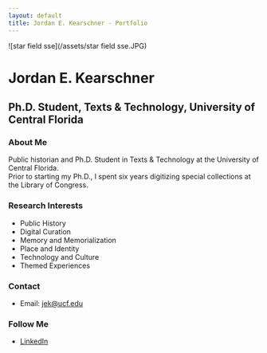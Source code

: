 ```yaml
---
layout: default
title: Jordan E. Kearschner - Portfolio
---
```


![star field sse](/assets/star field sse.JPG)

# Jordan E. Kearschner
## Ph.D. Student, Texts & Technology, University of Central Florida

### About Me
Public historian and Ph.D. Student in Texts & Technology at the University of Central Florida. 
<br>Prior to starting my Ph.D., I spent six years digitizing special collections at the Library of Congress. 

### Research Interests
- Public History
- Digital Curation
- Memory and Memorialization
- Place and Identity
- Technology and Culture
- Themed Experiences


### Contact

- Email: jek@ucf.edu

### Follow Me

- [LinkedIn](https://linkedin.com/in/jordankearschner)

 